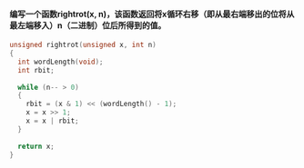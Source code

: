 #### 编写一个函数rightrot(x, n)，该函数返回将x循环右移（即从最右端移出的位将从最左端移入）n（二进制）位后所得到的值。
```C
unsigned rightrot(unsigned x, int n)
{
  int wordLength(void);
  int rbit;
  
  while (n-- > 0)
  {
    rbit = (x & 1) << (wordLength() - 1);
    x = x >> 1;
    x = x | rbit;
  }
  
  return x;
}
```
